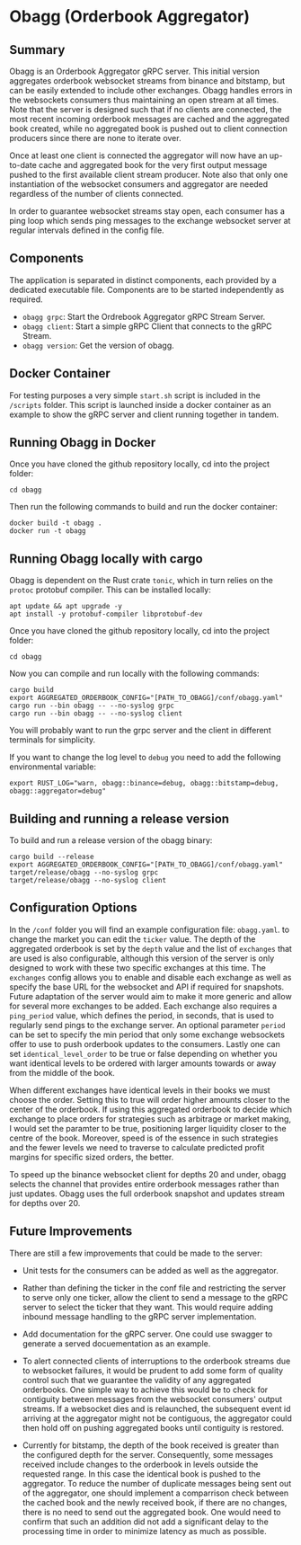 # Obagg (Orderbook Aggregator)

## Summary

Obagg is an Orderbook Aggregator gRPC server. This initial version aggregates
orderbook websocket streams from binance and bitstamp, but can be easily
extended to include other exchanges. Obagg handles errors in the websockets
consumers thus maintaining an open stream at all times. Note that the server is
designed such that if no clients are connected, the most recent incoming
orderbook messages are cached and the aggregated book created, while no
aggregated book is pushed out to client connection producers since there are
none to iterate over.

Once at least one client is connected the aggregator will now have an up-to-date
cache and aggregated book for the very first output message pushed to the
first available client stream producer. Note also that only one instantiation
of the websocket consumers and aggregator are needed regardless of the number of
clients connected.

In order to guarantee websocket streams stay open, each consumer has a ping loop
which sends ping messages to the exchange websocket server at regular intervals
defined in the config file.

## Components

The application is separated in distinct components, each provided by a
dedicated executable file. Components are to be started independently as
required.

- `obagg grpc`: Start the Ordrebook Aggregator gRPC Stream Server.
- `obagg client`: Start a simple gRPC Client that connects to the gRPC Stream.
- `obagg version`: Get the version of obagg.


## Docker Container

For testing purposes a very simple `start.sh` script is included in the
`/scripts` folder. This script is launched inside a docker container as an
example to show the gRPC server and client running together in tandem.

## Running Obagg in Docker

Once you have cloned the github repository locally, cd into the project folder:

```cd obagg```

Then run the following commands to build and run the docker container:

```
docker build -t obagg .
docker run -t obagg
```

## Running Obagg locally with cargo

Obagg is dependent on the Rust crate `tonic`, which in turn relies on the
`protoc` protobuf compiler. This can be installed locally:

```
apt update && apt upgrade -y
apt install -y protobuf-compiler libprotobuf-dev
```

Once you have cloned the github repository locally, cd into the project folder:

```cd obagg```

Now you can compile and run locally with the following commands:
```
cargo build
export AGGREGATED_ORDERBOOK_CONFIG="[PATH_TO_OBAGG]/conf/obagg.yaml"
cargo run --bin obagg -- --no-syslog grpc
cargo run --bin obagg -- --no-syslog client
```

You will probably want to run the grpc server and the client in different
terminals for simplicity.

If you want to change the log level to `debug` you need to add the following
environmental variable:
```
export RUST_LOG="warn, obagg::binance=debug, obagg::bitstamp=debug, obagg::aggregator=debug"
```

## Building and running a release version

To build and run a release version of the obagg binary:

```
cargo build --release
export AGGREGATED_ORDERBOOK_CONFIG="[PATH_TO_OBAGG]/conf/obagg.yaml"
target/release/obagg --no-syslog grpc
target/release/obagg --no-syslog client
```

## Configuration Options

In the `/conf` folder you will find an example configuration file: `obagg.yaml`.
to change the market you can edit the `ticker` value. The depth of the
aggregated orderbook is set by the `depth` value and the list of `exchanges`
that are used is also configurable, although this version of the server is only
designed to work with these two specific exchanges at this time. The `exchanges`
config allows you to enable and disable each exchange as well as specify the
base URL for the websocket and API if required for snapshots. Future adaptation
of the server would aim to make it more generic and allow for several more
exchanges to be added. Each exchange also requires a `ping_period` value, which
defines the period, in seconds, that is used to regularly send pings to the
exchange server. An optional parameter `period` can be set to specify the min
period that only some exchange websockets offer to use to push orderbook updates
to the consumers. Lastly one can set `identical_level_order` to be true or false
depending on whether you want identical levels to be ordered with larger amounts
towards or away from the middle of the book.

When different exchanges have identical levels in their books we must choose
the order. Setting this to true will order higher amounts closer to the center
of the orderbook. If using this aggregated orderbook to decide which exchange
to place orders for strategies such as arbitrage or market making, I would
set the paramter to be true, positioning larger liquidity closer to the centre
of the book. Moreover, speed is of the essence in such strategies and the fewer
levels we need to traverse to calculate predicted profit margins for specific
sized orders, the better.

To speed up the binance websocket client for depths 20 and under, obagg
selects the channel that provides entire orderbook messages rather than
just updates. Obagg uses the full orderbook snapshot and updates stream for
depths over 20.

## Future Improvements

There are still a few improvements that could be made to the server:

- Unit tests for the consumers can be added as well as the aggregator.

- Rather than defining the ticker in the conf file and restricting the server
  to serve only one ticker, allow the client to send a message to the gRPC
  server to select the ticker that they want. This would require adding inbound
  message handling to the gRPC server implementation.

- Add documentation for the gRPC server. One could use swagger to generate a
  served docuementation as an example.

- To alert connected clients of interruptions to the orderbook streams due to
  websocket failures, it would be prudent to add some form of quality control
  such that we guarantee the validity of any aggregated orderbooks. One simple
  way to achieve this would be to check for contiguity between messages from the
  websocket consumers' output streams. If a websocket dies and is relaunched,
  the subsequent event id arriving at the aggregator might not be contiguous,
  the aggregator could then hold off on pushing aggregated books until
  contiguity is restored.

- Currently for bitstamp, the depth of the book received is greater than the
  configured depth for the server. Consequently, some messages received include
  changes to the orderbook in levels outside the requested range. In this case
  the identical book is pushed to the aggregator. To reduce the number of
  duplicate messages being sent out of the aggregator, one should implement a
  comparrison check between the cached book and the newly received book, if
  there are no changes, there is no need to send out the aggregated book. One
  would need to confirm that such an addition did not add a significant delay
  to the processing time in order to minimize latency as much as possible.

